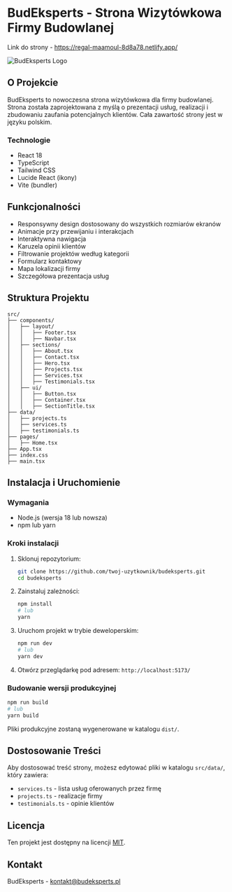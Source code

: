 # BudEksperts - Strona Wizytówkowa Firmy Budowlanej

Link do strony - https://regal-maamoul-8d8a78.netlify.app/

![BudEksperts Logo](https://via.placeholder.com/150x50/0F3460/FFFFFF?text=BudEksperts)

## O Projekcie

BudEksperts to nowoczesna strona wizytówkowa dla firmy budowlanej. Strona została zaprojektowana z myślą o prezentacji usług, realizacji i zbudowaniu zaufania potencjalnych klientów. Cała zawartość strony jest w języku polskim.

### Technologie

- React 18
- TypeScript
- Tailwind CSS
- Lucide React (ikony)
- Vite (bundler)

## Funkcjonalności

- Responsywny design dostosowany do wszystkich rozmiarów ekranów
- Animacje przy przewijaniu i interakcjach
- Interaktywna nawigacja
- Karuzela opinii klientów
- Filtrowanie projektów według kategorii
- Formularz kontaktowy
- Mapa lokalizacji firmy
- Szczegółowa prezentacja usług

## Struktura Projektu

```
src/
├── components/
│   ├── layout/
│   │   ├── Footer.tsx
│   │   ├── Navbar.tsx
│   ├── sections/
│   │   ├── About.tsx
│   │   ├── Contact.tsx
│   │   ├── Hero.tsx
│   │   ├── Projects.tsx
│   │   ├── Services.tsx
│   │   ├── Testimonials.tsx
│   ├── ui/
│   │   ├── Button.tsx
│   │   ├── Container.tsx
│   │   ├── SectionTitle.tsx
├── data/
│   ├── projects.ts
│   ├── services.ts
│   ├── testimonials.ts
├── pages/
│   ├── Home.tsx
├── App.tsx
├── index.css
├── main.tsx
```

## Instalacja i Uruchomienie

### Wymagania

- Node.js (wersja 18 lub nowsza)
- npm lub yarn

### Kroki instalacji

1. Sklonuj repozytorium:
   ```bash
   git clone https://github.com/twoj-uzytkownik/budeksperts.git
   cd budeksperts
   ```

2. Zainstaluj zależności:
   ```bash
   npm install
   # lub
   yarn
   ```

3. Uruchom projekt w trybie deweloperskim:
   ```bash
   npm run dev
   # lub
   yarn dev
   ```

4. Otwórz przeglądarkę pod adresem: `http://localhost:5173/`

### Budowanie wersji produkcyjnej

```bash
npm run build
# lub
yarn build
```

Pliki produkcyjne zostaną wygenerowane w katalogu `dist/`.

## Dostosowanie Treści

Aby dostosować treść strony, możesz edytować pliki w katalogu `src/data/`, który zawiera:

- `services.ts` - lista usług oferowanych przez firmę
- `projects.ts` - realizacje firmy
- `testimonials.ts` - opinie klientów

## Licencja

Ten projekt jest dostępny na licencji [MIT](LICENSE).

## Kontakt

BudEksperts - kontakt@budeksperts.pl